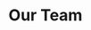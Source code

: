 ---
layout: default
title: Our Team
team:
- name: Andrew Holway
  position: Technology
  email: andrew@darwinist.io
  linkedin: https://www.linkedin.com/in/andrewholway/
  bio: "Experienced Senior Engineer with over 15 years in Supercomputing, Data Engineering, Software Development Infrastructure, and Cloud technologies. He specializes in DevOps, SRE, Kubernetes, and Python programming. Andrew has built sustainable data infrastructures and enhanced technical skills in organizations worldwide, including Germany, Japan, Zambia, and the USA."
  image: /assets/team/andrew.jpeg

- name: Scott Marshall
  position: Administration
  email: scott@darwinist.io
  linkedin: https://www.linkedin.com/in/scottandrewmarshall/
  bio: "Data led entrepreneur with a wealth of qualitative research and sales experience in both startups and larger organisations. Developed sales pipelines and marketing strategies across diverse fields such as retail, tech, and academia, and also has extensive experience in public sector administration."
  image: /assets/team/scott.jpeg
---
